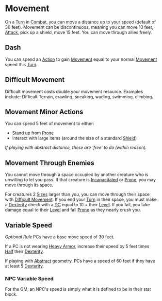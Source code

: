 # Movement

On a [Turn](../Core%20Procedures/Turn.md) in [Combat](Combat.md), you can move a distance up to your speed (default of 30 feet). Movement can be discontinuous, meaning you can move 10 feet, [Attack](Attack.md), pick up a shield, move 15 feet. You can move through allies freely.

## Dash

You can spend an [Action](../Core%20Procedures/Action.md) to gain [Movement](Movement.md) equal to your normal [Movement](Movement.md) speed this [Turn](../Core%20Procedures/Turn.md).

## Difficult Movement

Difficult movement costs double your movement resource. Examples include: Difficult Terrain, crawling, sneaking, wading, swimming, climbing.

## Movement Minor Actions

You can spend 5 feet of movement to either:

- Stand up from [Prone](../Conditions/Prone.md)
- Interact with large items (around the size of a standard [Shield](../../Items%20and%20Gear/Armor/Mundane%20Armor/Mundane%20Shield.md))

*If playing with abstract distance, these are 'free' to do (within reason).*

## Movement Through Enemies

You cannot move through a space occupied by another creature who is unwilling to let you pass. If that creature is [Incapacitated](../Conditions/Incapacitated.md) or [Prone](../Conditions/Prone.md), you may move through its space.

For creatures 2 [Sizes](../Core%20Procedures/Geometry.md#Sizes) larger than you, you can move through their space with [Difficult Movement](#Difficult%20Movement). If you end your [Turn](../Core%20Procedures/Turn.md) in their space, you must make a [Dexterity](../../Player%20Characters/The%20Ability%20Scores/Dexterity.md) check with a [DC](../Core%20Procedures/DC.md) equal to 10 + their [Level](../../Player%20Characters/Derived%20Statistics/Level.md). If you fail, you take damage equal to their [Level](../../Player%20Characters/Derived%20Statistics/Level.md) and fall [Prone](../Conditions/Prone.md) as they nearly crush you.

## Variable Speed

*Optional Rule*
PCs have a base move speed of 30 feet.

If a PC is not wearing [Heavy Armor](../../Items%20and%20Gear/Armor%20Properties/Heavy%20Armor%20Property.md), increase their speed by 5 feet times [Half](../Core%20Procedures/Half.md) their [Dexterity](../../Player%20Characters/The%20Ability%20Scores/Dexterity.md).

If playing with [Abstract](../Core%20Procedures/Geometry.md#Abstract) geometry, PCs have a speed of 60 feet if they have at least 5 [Dexterity](../../Player%20Characters/The%20Ability%20Scores/Dexterity.md).

### NPC Variable Speed

For the GM, an NPC's speed is simply what it is defined to be in their stat block.
